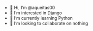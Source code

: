 - 👋 Hi, I’m @aqueitas00
- 👀 I’m interested in Django
- 🌱 I’m currently learning Python
- 💞️ I’m looking to collaborate on nothing

<!---
aqueitas00/aqueitas00 is a ✨ special ✨ repository because its `README.md` (this file) appears on your GitHub profile.
You can click the Preview link to take a look at your changes.
--->
